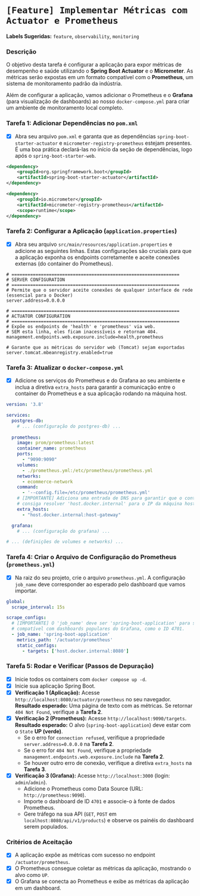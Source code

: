 # `[Feature] Implementar Métricas com Actuator e Prometheus`

**Labels Sugeridas:** `feature`, `observability`, `monitoring`

### Descrição

O objetivo desta tarefa é configurar a aplicação para expor métricas de desempenho e saúde utilizando o **Spring Boot Actuator** e o **Micrometer**. As métricas serão expostas em um formato compatível com o **Prometheus**, um sistema de monitoramento padrão da indústria.

Além de configurar a aplicação, vamos adicionar o Prometheus e o **Grafana** (para visualização de dashboards) ao nosso `docker-compose.yml` para criar um ambiente de monitoramento local completo.

### Tarefa 1: Adicionar Dependências no `pom.xml`

- [x] Abra seu arquivo `pom.xml` e garanta que as dependências `spring-boot-starter-actuator` e `micrometer-registry-prometheus` estejam presentes. É uma boa prática declará-las no início da seção de dependências, logo após o `spring-boot-starter-web`.

```xml
<dependency>
    <groupId>org.springframework.boot</groupId>
    <artifactId>spring-boot-starter-actuator</artifactId>
</dependency>

<dependency>
    <groupId>io.micrometer</groupId>
    <artifactId>micrometer-registry-prometheus</artifactId>
    <scope>runtime</scope>
</dependency>
```

### Tarefa 2: Configurar a Aplicação (`application.properties`)

- [x] Abra seu arquivo `src/main/resources/application.properties` e adicione as seguintes linhas. Estas configurações são cruciais para que a aplicação exponha os endpoints corretamente e aceite conexões externas (do container do Prometheus).

```properties
# ===============================================================
# SERVER CONFIGURATION
# ===============================================================
# Permite que o servidor aceite conexões de qualquer interface de rede (essencial para o Docker)
server.address=0.0.0.0

# ===============================================================
# ACTUATOR CONFIGURATION
# ===============================================================
# Expõe os endpoints de 'health' e 'prometheus' via web. 
# SEM esta linha, eles ficam inacessíveis e retornam 404.
management.endpoints.web.exposure.include=health,prometheus

# Garante que as métricas do servidor web (Tomcat) sejam exportadas
server.tomcat.mbeanregistry.enabled=true
```

### Tarefa 3: Atualizar o `docker-compose.yml`

- [x] Adicione os serviços do Prometheus e do Grafana ao seu ambiente e inclua a diretiva `extra_hosts` para garantir a comunicação entre o container do Prometheus e a sua aplicação rodando na máquina host.

```yaml
version: '3.8'

services:
  postgres-db:
    # ... (configuração do postgres-db) ...
  
  prometheus:
    image: prom/prometheus:latest
    container_name: prometheus
    ports:
      - "9090:9090"
    volumes:
      - ./prometheus.yml:/etc/prometheus/prometheus.yml
    networks:
      - ecommerce-network
    command:
      - '--config.file=/etc/prometheus/prometheus.yml'
    # [IMPORTANTE] Adiciona uma entrada de DNS para garantir que o container
    # consiga resolver 'host.docker.internal' para o IP da máquina host.
    extra_hosts:
      - "host.docker.internal:host-gateway"

  grafana:
    # ... (configuração do grafana) ...

# ... (definições de volumes e networks) ...
```

### Tarefa 4: Criar o Arquivo de Configuração do Prometheus (`prometheus.yml`)

- [x] Na raiz do seu projeto, crie o arquivo `prometheus.yml`. A configuração `job_name` deve corresponder ao esperado pelo dashboard que vamos importar.

```yaml
global:
  scrape_interval: 15s

scrape_configs:
  # [IMPORTANTE] O 'job_name' deve ser 'spring-boot-application' para ser
  # compatível com dashboards populares do Grafana, como o ID 4701.
  - job_name: 'spring-boot-application'
    metrics_path: '/actuator/prometheus'
    static_configs:
      - targets: ['host.docker.internal:8080']
```

### Tarefa 5: Rodar e Verificar (Passos de Depuração)

- [x] Inicie todos os containers com `docker compose up -d`.
- [x] Inicie sua aplicação Spring Boot.
- [x] **Verificação 1 (Aplicação):** Acesse `http://localhost:8080/actuator/prometheus` no seu navegador. **Resultado esperado:** Uma página de texto com as métricas. Se retornar `404 Not Found`, verifique a **Tarefa 2**.
- [x] **Verificação 2 (Prometheus):** Acesse `http://localhost:9090/targets`. **Resultado esperado:** O alvo (`spring-boot-application`) deve estar com o `State` **UP (verde)**.
    - Se o erro for `connection refused`, verifique a propriedade `server.address=0.0.0.0` na **Tarefa 2**.
    - Se o erro for `404 Not Found`, verifique a propriedade `management.endpoints.web.exposure.include` na **Tarefa 2**.
    - Se houver outro erro de conexão, verifique a diretiva `extra_hosts` na **Tarefa 3**.
- [x] **Verificação 3 (Grafana):** Acesse `http://localhost:3000` (login: `admin`/`admin`).
    - Adicione o Prometheus como Data Source (URL: `http://prometheus:9090`).
    - Importe o dashboard de ID `4701` e associe-o à fonte de dados Prometheus.
    - Gere tráfego na sua API (`GET`, `POST` em `localhost:8080/api/v1/products`) e observe os painéis do dashboard serem populados.

### Critérios de Aceitação

* [x] A aplicação expõe as métricas com sucesso no endpoint `/actuator/prometheus`.
* [x] O Prometheus consegue coletar as métricas da aplicação, mostrando o alvo como `UP`.
* [x] O Grafana se conecta ao Prometheus e exibe as métricas da aplicação em um dashboard.